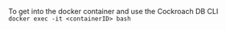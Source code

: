 To get into the docker container and use the Cockroach DB CLI<br>
`docker exec -it <containerID> bash`